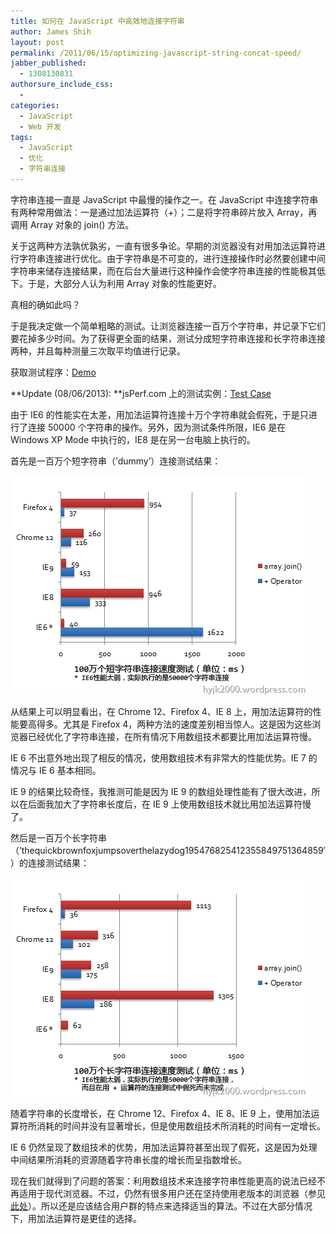 ```yaml
---
title: 如何在 JavaScript 中高效地连接字符串
author: James Shih
layout: post
permalink: /2011/06/15/optimizing-javascript-string-concat-speed/
jabber_published:
  - 1308130831
authorsure_include_css:
  - 
categories:
  - JavaScript
  - Web 开发
tags:
  - JavaScript
  - 优化
  - 字符串连接
---
```

字符串连接一直是 JavaScript 中最慢的操作之一。在 JavaScript 中连接字符串有两种常用做法：一是通过加法运算符（+）；二是将字符串碎片放入 Array，再调用 Array 对象的 join() 方法。

关于这两种方法孰优孰劣，一直有很多争论。早期的浏览器没有对用加法运算符进行字符串连接进行优化。由于字符串是不可变的，进行连接操作时必然要创建中间字符串来储存连接结果，而在后台大量进行这种操作会使字符串连接的性能极其低下。于是，大部分人认为利用 Array 对象的性能更好。

真相的确如此吗？

<!--more-->

于是我决定做一个简单粗略的测试。让浏览器连接一百万个字符串，并记录下它们要花掉多少时间。为了获得更全面的结果，测试分成短字符串连接和长字符串连接两种，并且每种测量三次取平均值进行记录。

获取测试程序：<a class="btn" href="http://jsfiddle.net/hyjk2000/GpYUG/" target="_blank">Demo</a>

**Update (08/06/2013): **jsPerf.com 上的测试实例：<a class="btn" href="http://jsperf.com/string-concatenation-performance-test" target="_blank">Test Case</a>

由于 IE6 的性能实在太差，用加法运算符连接十万个字符串就会假死，于是只进行了连接 50000 个字符串的操作。另外，因为测试条件所限，IE6 是在 Windows XP Mode 中执行的，IE8 是在另一台电脑上执行的。

首先是一百万个短字符串（&#8217;dummy&#8217;）连接测试结果：

<img src="/media/legacy/2011/06/20110615_string_concat_speed_1.png" alt="20110615_string_concat_speed_1">

从结果上可以明显看出，在 Chrome 12、Firefox 4、IE 8 上，用加法运算符的性能要高得多。尤其是 Firefox 4，两种方法的速度差别相当惊人。这是因为这些浏览器已经优化了字符串连接，在所有情况下用数组技术都要比用加法运算符慢。

IE 6 不出意外地出现了相反的情况，使用数组技术有非常大的性能优势。IE 7 的情况与 IE 6 基本相同。

IE 9 的结果比较奇怪，我推测可能是因为 IE 9 的数组处理性能有了很大改进，所以在后面我加大了字符串长度后，在 IE 9 上使用数组技术就比用加法运算符慢了。

然后是一百万个长字符串（&#8217;thequickbrownfoxjumpsoverthelazydog195476825412355849751364859&#8242;）的连接测试结果：

<img src="/media/legacy/2011/06/20110615_string_concat_speed_2.png" alt="20110615_string_concat_speed_2">

随着字符串的长度增长，在 Chrome 12、Firefox 4、IE 8、IE 9 上，使用加法运算符所消耗的时间并没有显著增长，但是使用数组技术所消耗的时间有一定增长。

IE 6 仍然呈现了数组技术的优势，用加法运算符甚至出现了假死，这是因为处理中间结果所消耗的资源随着字符串长度的增长而呈指数增长。

现在我们就得到了问题的答案：利用数组技术来连接字符串性能更高的说法已经不再适用于现代浏览器。不过，仍然有很多用户还在坚持使用老版本的浏览器（参见<a href="http://www.theie6countdown.com/" target="_blank">此处</a>）。所以还是应该结合用户群的特点来选择适当的算法。不过在大部分情况下，用加法运算符是更佳的选择。

